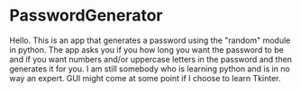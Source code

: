 # PasswordGenerator
Hello. This is an app that generates a password using the "random" module in python. The app asks you if you how long you want the password to be and if you want numbers and/or uppercase letters in the password and then generates it for you. I am still somebody who is learning python and is in no way an expert. GUI might come at some point if I choose to learn Tkinter. 
